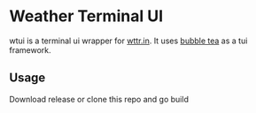 # Weather Terminal UI
wtui is a terminal ui wrapper for [wttr.in](https://wttr.in).
It uses [bubble tea](https://github.com/charmbracelet/bubbletea) as a tui framework.

## Usage
Download release or clone this repo and go build
